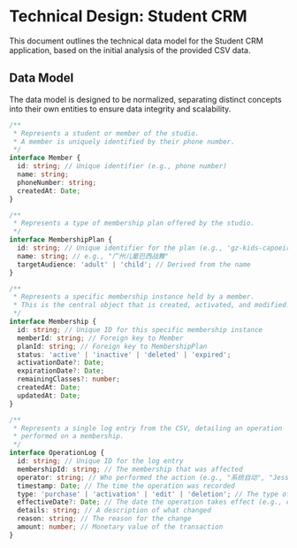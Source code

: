 
# Technical Design: Student CRM

This document outlines the technical data model for the Student CRM application, based on the initial analysis of the provided CSV data.

## Data Model

The data model is designed to be normalized, separating distinct concepts into their own entities to ensure data integrity and scalability.

```typescript
/**
 * Represents a student or member of the studio.
 * A member is uniquely identified by their phone number.
 */
interface Member {
  id: string; // Unique identifier (e.g., phone number)
  name: string;
  phoneNumber: string;
  createdAt: Date;
}

/**
 * Represents a type of membership plan offered by the studio.
 */
interface MembershipPlan {
  id: string; // Unique identifier for the plan (e.g., 'gz-kids-capoeira')
  name: string; // e.g., "广州儿童巴西战舞"
  targetAudience: 'adult' | 'child'; // Derived from the name
}

/**
 * Represents a specific membership instance held by a member.
 * This is the central object that is created, activated, and modified.
 */
interface Membership {
  id: string; // Unique ID for this specific membership instance
  memberId: string; // Foreign key to Member
  planId: string; // Foreign key to MembershipPlan
  status: 'active' | 'inactive' | 'deleted' | 'expired';
  activationDate?: Date;
  expirationDate?: Date;
  remainingClasses?: number;
  createdAt: Date;
  updatedAt: Date;
}

/**
 * Represents a single log entry from the CSV, detailing an operation
 * performed on a membership.
 */
interface OperationLog {
  id: string; // Unique ID for the log entry
  membershipId: string; // The membership that was affected
  operator: string; // Who performed the action (e.g., "系统自动", "Jessica老师")
  timestamp: Date; // The time the operation was recorded
  type: 'purchase' | 'activation' | 'edit' | 'deletion'; // The type of operation
  effectiveDate?: Date; // The date the operation takes effect (e.g., card activation date)
  details: string; // A description of what changed
  reason: string; // The reason for the change
  amount: number; // Monetary value of the transaction
}
```
